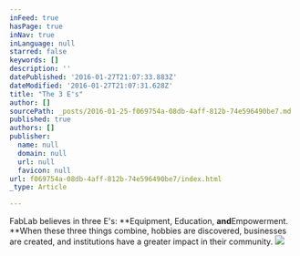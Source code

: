 ```yaml
---
inFeed: true
hasPage: true
inNav: true
inLanguage: null
starred: false
keywords: []
description: ''
datePublished: '2016-01-27T21:07:33.883Z'
dateModified: '2016-01-27T21:07:31.628Z'
title: "The 3 E's"
author: []
sourcePath: _posts/2016-01-25-f069754a-08db-4aff-812b-74e596490be7.md
published: true
authors: []
publisher:
  name: null
  domain: null
  url: null
  favicon: null
url: f069754a-08db-4aff-812b-74e596490be7/index.html
_type: Article

---
```

FabLab believes in three E's: **Equipment, Education, **and**Empowerment. **When these three things combine, hobbies are discovered, businesses are created, and institutions have a greater impact in their community.
![](https://the-grid-user-content.s3-us-west-2.amazonaws.com/cdd1faab-ad67-41b6-a5e4-46dd3c150e8e.jpg)